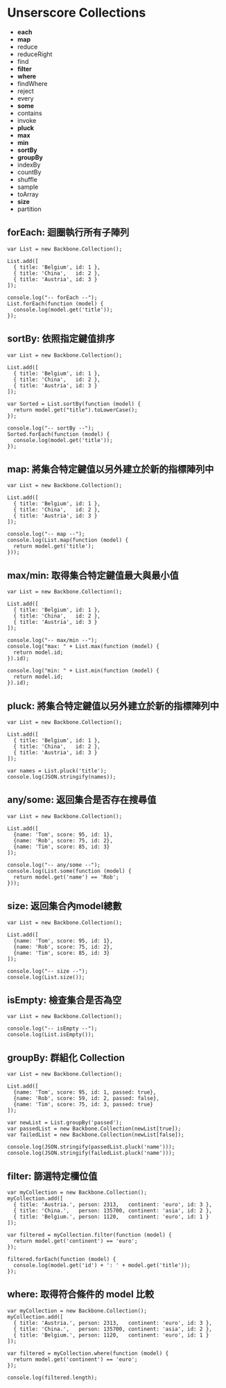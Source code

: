# Unserscore Collections

- __each__
- __map__
- reduce
- reduceRight
- find
- __filter__
- __where__
- findWhere
- reject
- every
- __some__
- contains
- invoke
- __pluck__
- __max__
- __min__
- __sortBy__
- __groupBy__
- indexBy
- countBy
- shuffle
- sample
- toArray
- __size__
- partition

## forEach: 迴圈執行所有子陣列

````
var List = new Backbone.Collection();

List.add([
  { title: 'Belgium', id: 1 },
  { title: 'China',   id: 2 },
  { title: 'Austria', id: 3 }
]);

console.log("-- forEach --");
List.forEach(function (model) {
  console.log(model.get('title'));
});
````

## sortBy: 依照指定鍵值排序

````
var List = new Backbone.Collection();

List.add([
  { title: 'Belgium', id: 1 },
  { title: 'China',   id: 2 },
  { title: 'Austria', id: 3 }
]);

var Sorted = List.sortBy(function (model) {
  return model.get("title").toLowerCase();
});

console.log("-- sortBy --");
Sorted.forEach(function (model) {
  console.log(model.get('title'));
});
````

## map: 將集合特定鍵值以另外建立於新的指標陣列中

````
var List = new Backbone.Collection();

List.add([
  { title: 'Belgium', id: 1 },
  { title: 'China',   id: 2 },
  { title: 'Austria', id: 3 }
]);

console.log("-- map --");    
console.log(List.map(function (model) {
  return model.get('title');
}));
````

## max/min: 取得集合特定鍵值最大與最小值

````
var List = new Backbone.Collection();

List.add([
  { title: 'Belgium', id: 1 },
  { title: 'China',   id: 2 },
  { title: 'Austria', id: 3 }
]);

console.log("-- max/min --");    
console.log("max: " + List.max(function (model) {
  return model.id;
}).id);

console.log("min: " + List.min(function (model) {
  return model.id;
}).id);
````

## pluck: 將集合特定鍵值以另外建立於新的指標陣列中

````
var List = new Backbone.Collection();

List.add([
  { title: 'Belgium', id: 1 },
  { title: 'China',   id: 2 },
  { title: 'Austria', id: 3 }
]);

var names = List.pluck('title');
console.log(JSON.stringify(names));
````

## any/some: 返回集合是否存在搜尋值

````
var List = new Backbone.Collection();

List.add([
  {name: 'Tom', score: 95, id: 1},
  {name: 'Rob', score: 75, id: 2},
  {name: 'Tim', score: 85, id: 3}
]);

console.log("-- any/some --");
console.log(List.some(function (model) {
  return model.get('name') == 'Rob';
}));
````

## size: 返回集合內model總數

````
var List = new Backbone.Collection();

List.add([
  {name: 'Tom', score: 95, id: 1},
  {name: 'Rob', score: 75, id: 2},
  {name: 'Tim', score: 85, id: 3}
]);

console.log("-- size --");
console.log(List.size());
````

## isEmpty: 檢查集合是否為空

````
var List = new Backbone.Collection();

console.log("-- isEmpty --");    
console.log(List.isEmpty());
````

## groupBy: 群組化 Collection

````
var List = new Backbone.Collection();

List.add([
  {name: 'Tom', score: 95, id: 1, passed: true},
  {name: 'Rob', score: 59, id: 2, passed: false},
  {name: 'Tim', score: 75, id: 3, passed: true}
]);

var newList = List.groupBy('passed');
var passedList = new Backbone.Collection(newList[true]);
var failedList = new Backbone.Collection(newList[false]);

console.log(JSON.stringify(passedList.pluck('name')));
console.log(JSON.stringify(failedList.pluck('name')));
````

## filter: 篩選特定欄位值

````
var myCollection = new Backbone.Collection();
myCollection.add([
  { title: 'Austria.', person: 2313,   continent: 'euro', id: 3 },
  { title: 'China.',   person: 135700, continent: 'asia', id: 2 },
  { title: 'Belgium.', person: 1120,   continent: 'euro', id: 1 }
]);

var filtered = myCollection.filter(function (model) {
  return model.get('continent') == 'euro';
});

filtered.forEach(function (model) {
  console.log(model.get('id') + ': ' + model.get('title'));
});
````

## where: 取得符合條件的 model 比較

````
var myCollection = new Backbone.Collection();
myCollection.add([
  { title: 'Austria.', person: 2313,   continent: 'euro', id: 3 },
  { title: 'China.',   person: 135700, continent: 'asia', id: 2 },
  { title: 'Belgium.', person: 1120,   continent: 'euro', id: 1 }
]);

var filtered = myCollection.where(function (model) {
  return model.get('continent') == 'euro';
});

console.log(filtered.length);
````